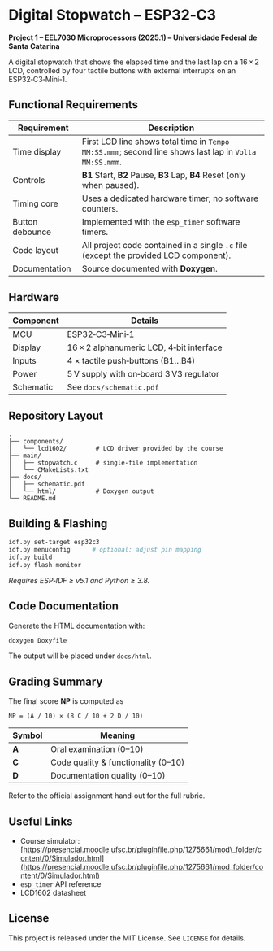 # Digital Stopwatch – ESP32‑C3

**Project 1 – EEL7030 Microprocessors (2025.1) – Universidade Federal de Santa Catarina**

A digital stopwatch that shows the elapsed time and the last lap on a 16 × 2 LCD, controlled by four tactile buttons with external interrupts on an ESP32‑C3‑Mini‑1.

## Functional Requirements

| Requirement     | Description                                                                                            |
| --------------- | ------------------------------------------------------------------------------------------------------ |
| Time display    | First LCD line shows total time in `Tempo MM:SS.mmm`; second line shows last lap in `Volta MM:SS.mmm`. |
| Controls        | **B1** Start, **B2** Pause, **B3** Lap, **B4** Reset (only when paused).                               |
| Timing core     | Uses a dedicated hardware timer; no software counters.                                                 |
| Button debounce | Implemented with the `esp_timer` software timers.                                                      |
| Code layout     | All project code contained in a single `.c` file (except the provided LCD component).                  |
| Documentation   | Source documented with **Doxygen**.                                                                    |

## Hardware

| Component | Details                                  |
| --------- | ---------------------------------------- |
| MCU       | ESP32‑C3‑Mini‑1                          |
| Display   | 16 × 2 alphanumeric LCD, 4‑bit interface |
| Inputs    | 4 × tactile push‑buttons (B1…B4)         |
| Power     | 5 V supply with on‑board 3 V3 regulator  |
| Schematic | See `docs/schematic.pdf`                 |

## Repository Layout

```
.
├── components/
│   └── lcd1602/        # LCD driver provided by the course
├── main/
│   ├── stopwatch.c     # single‑file implementation
│   └── CMakeLists.txt
├── docs/
│   ├── schematic.pdf
│   └── html/           # Doxygen output
└── README.md
```

## Building & Flashing

```bash
idf.py set-target esp32c3
idf.py menuconfig      # optional: adjust pin mapping
idf.py build
idf.py flash monitor
```

*Requires ESP‑IDF ≥ v5.1 and Python ≥ 3.8.*

## Code Documentation

Generate the HTML documentation with:

```bash
doxygen Doxyfile
```

The output will be placed under `docs/html`.

## Grading Summary

The final score **NP** is computed as

```
NP = (A / 10) × (8 C / 10 + 2 D / 10)
```

| Symbol | Meaning                             |
| ------ | ----------------------------------- |
| **A**  | Oral examination (0–10)             |
| **C**  | Code quality & functionality (0–10) |
| **D**  | Documentation quality (0–10)        |

Refer to the official assignment hand‑out for the full rubric.

## Useful Links

* Course simulator: [https://presencial.moodle.ufsc.br/pluginfile.php/1275661/mod\_folder/content/0/Simulador.html](https://presencial.moodle.ufsc.br/pluginfile.php/1275661/mod_folder/content/0/Simulador.html)
* `esp_timer` API reference
* LCD1602 datasheet

## License

This project is released under the MIT License. See `LICENSE` for details.

